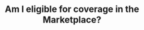 ---
published: true
title: "Am I eligible for coverage in the Marketplace?"
"meta-title": "Am I eligible for health insurance coverage"
"meta-description": Learn if you are eligible for health insurance coverage and about your Health Insurance Marketplace enrollment options at Healthcare.gov.
"title-short": "Am I eligible for coverage?"
bite: Most people will be eligible for health coverage through the Health Insurance Marketplace.
lang: en
layout: basic
topics: 
  - "business"
related: 
  - "what-is-the-marketplace-in-my-state"
  - "what-is-the-health-insurance-marketplace"
  - "false"
audience: 
  - individuals
segment: all
barrier: "Eligibility and Enrollment > General Information"
"seo-keywords": "eligible for health coverage,health insurance marketplace; health insurance coverage"
"life-event": "Personal > Citizenship"
plan: "Marketplaces > Health  Insurance Marketplace"
"process-step": "Awareness / Eligibility > Obtain General Program Information"
"other-subject": Minimum Essential Coverage; Individual Responsibility; Assessment; Exemption
"insurance-status": uninsured
categories: null
tags: 
  - promote
state: all
---